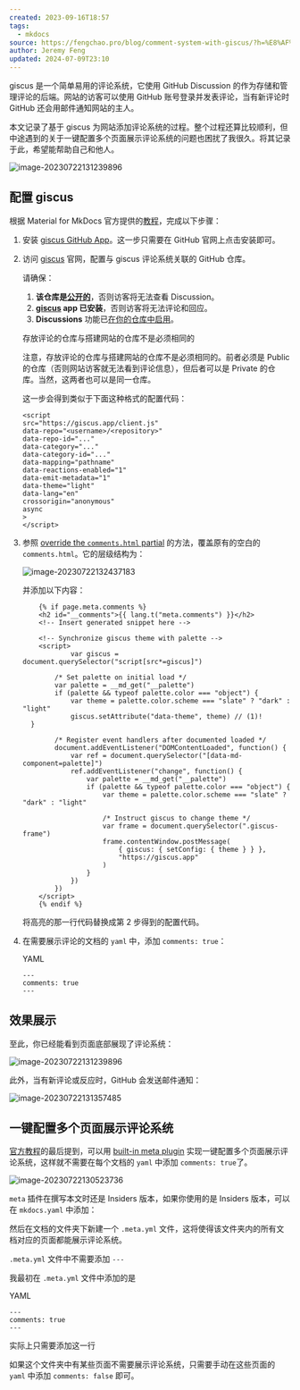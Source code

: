 ```yaml
---
created: 2023-09-16T18:57
tags:
  - mkdocs
source: https://fengchao.pro/blog/comment-system-with-giscus/?h=%E8%AF%84%E8%AE%BA
author: Jeremy Feng
updated: 2024-07-09T23:10
---
```

giscus 是一个简单易用的评论系统，它使用 GitHub Discussion 的作为存储和管理评论的后端。网站的访客可以使用 GitHub 账号登录并发表评论，当有新评论时 GitHub 还会用邮件通知网站的主人。

本文记录了基于 giscus 为网站添加评论系统的过程。整个过程还算比较顺利，但中途遇到的关于一键配置多个页面展示评论系统的问题也困扰了我很久。将其记录于此，希望能帮助自己和他人。

![image-20230722131239896](https://fengchao.pro/blog/assets/2023-07-21-comment-system-with-giscus/index-image/image-20230722131239896.png)

## 配置 giscus

根据 Material for MkDocs 官方提供的[教程](https://squidfunk.github.io/mkdocs-material/setup/adding-a-comment-system/)，完成以下步骤：

1. 安装 [giscus GitHub App](https://github.com/apps/giscus)。这一步只需要在 GitHub 官网上点击安装即可。

2. 访问 [giscus](https://giscus.app/) 官网，配置与 giscus 评论系统关联的 GitHub 仓库。

    请确保：

    1. **该仓库是[公开的](https://docs.github.com/en/github/administering-a-repository/managing-repository-settings/setting-repository-visibility#making-a-repository-public)**，否则访客将无法查看 Discussion。
    2. **[giscus](https://github.com/apps/giscus) app 已安装**，否则访客将无法评论和回应。
    3. **Discussions** 功能已[在你的仓库中启用](https://docs.github.com/en/github/administering-a-repository/managing-repository-settings/enabling-or-disabling-github-discussions-for-a-repository)。

    存放评论的仓库与搭建网站的仓库不是必须相同的

    注意，存放评论的仓库与搭建网站的仓库不是必须相同的。前者必须是 Public 的仓库（否则网站访客就无法看到评论信息），但后者可以是 Private 的仓库。当然，这两者也可以是同一仓库。

    这一步会得到类似于下面这种格式的配置代码：

    ```
    <script
    src="https://giscus.app/client.js"
    data-repo="<username>/<repository>"
    data-repo-id="..."
    data-category="..."
    data-category-id="..."
    data-mapping="pathname"
    data-reactions-enabled="1"
    data-emit-metadata="1"
    data-theme="light"
    data-lang="en"
    crossorigin="anonymous"
    async
    >
    </script>
    ```

3. 参照 [override the `comments.html` partial](https://squidfunk.github.io/mkdocs-material/customization/#overriding-partials) 的方法，覆盖原有的空白的 `comments.html`。它的层级结构为：

    ![image-20230722132437183](https://fengchao.pro/blog/assets/2023-07-21-comment-system-with-giscus/index-image/image-20230722132437183.png)

    并添加以下内容：

    ```
        {% if page.meta.comments %}
        <h2 id="__comments">{{ lang.t("meta.comments") }}</h2>
        <!-- Insert generated snippet here -->
    
        <!-- Synchronize giscus theme with palette -->
        <script>
                var giscus = document.querySelector("script[src*=giscus]")
    
            /* Set palette on initial load */
            var palette = __md_get("__palette")
            if (palette && typeof palette.color === "object") {
                var theme = palette.color.scheme === "slate" ? "dark" : "light"
                giscus.setAttribute("data-theme", theme) // (1)!
      }
    
            /* Register event handlers after documented loaded */
            document.addEventListener("DOMContentLoaded", function() {
                var ref = document.querySelector("[data-md-component=palette]")
                ref.addEventListener("change", function() {
                    var palette = __md_get("__palette")
                    if (palette && typeof palette.color === "object") {
                        var theme = palette.color.scheme === "slate" ? "dark" : "light"
    
                        /* Instruct giscus to change theme */
                        var frame = document.querySelector(".giscus-frame")
                        frame.contentWindow.postMessage(
                            { giscus: { setConfig: { theme } } },
                            "https://giscus.app"
                        )
                    }
                })
            })
        </script>
        {% endif %}
    ```

    将高亮的那一行代码替换成第 2 步得到的配置代码。

4. 在需要展示评论的文档的 `yaml` 中，添加 `comments: true`：

    YAML

    ```
    ---
    comments: true
    ---
    
    ```

## 效果展示

至此，你已经能看到页面底部展现了评论系统：

![image-20230722131239896](https://fengchao.pro/blog/assets/2023-07-21-comment-system-with-giscus/index-image/image-20230722131239896.png)

此外，当有新评论或反应时，GitHub 会发送邮件通知：

![image-20230722131357485](https://fengchao.pro/blog/assets/2023-07-21-comment-system-with-giscus/index-image/image-20230722131357485.png)

## 一键配置多个页面展示评论系统

[官方教程](https://squidfunk.github.io/mkdocs-material/setup/adding-a-comment-system/)的最后提到，可以用 [built-in meta plugin](https://squidfunk.github.io/mkdocs-material/reference/#built-in-meta-plugin) 实现一键配置多个页面展示评论系统，这样就不需要在每个文档的 `yaml` 中添加 `comments: true`了。

![image-20230722130523736](https://fengchao.pro/blog/assets/2023-07-21-comment-system-with-giscus/index-image/image-20230722130523736.png)

`meta` 插件在撰写本文时还是 Insiders 版本，如果你使用的是 Insiders 版本，可以在 `mkdocs.yaml` 中添加：

然后在文档的文件夹下新建一个 `.meta.yml` 文件，这将使得该文件夹内的所有文档对应的页面都能展示评论系统。

`.meta.yml` 文件中不需要添加 `---`

我最初在 `.meta.yml` 文件中添加的是

YAML

```
---
comments: true
---

```

实际上只需要添加这一行

如果这个文件夹中有某些页面不需要展示评论系统，只需要手动在这些页面的`yaml` 中添加 `comments: false` 即可。
